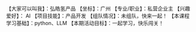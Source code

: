 【大家可以叫我】：弘皓氢产品 
【坐标】：广州 
【专业/职业】：私营企业主 
【兴趣爱好】： AI 
【项目技能】：产品开发 
【组队情况】：未组队，快来一起！ 
【本课程学习基础】：python、LLM 
【本期活动目标】：一起学习，快乐闯关！
